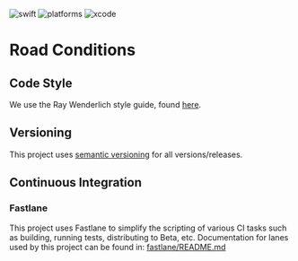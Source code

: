 ![swift](https://img.shields.io/badge/swift-5.1-blue.svg)
![platforms](https://img.shields.io/badge/platform-iOS-lightgrey.svg)
![xcode](https://img.shields.io/badge/xcode-11.3-green.svg)

# Road Conditions

## Code Style
We use the Ray Wenderlich style guide, found [here](https://github.com/raywenderlich/swift-style-guide).

## Versioning
This project uses [semantic versioning](https://semver.org/) for all versions/releases.

## Continuous Integration

### Fastlane
This project uses Fastlane to simplify the scripting of various CI tasks such as building, running tests, distributing to Beta, etc. Documentation for lanes used by this project can be found in: [fastlane/README.md](fastlane/README.md)
